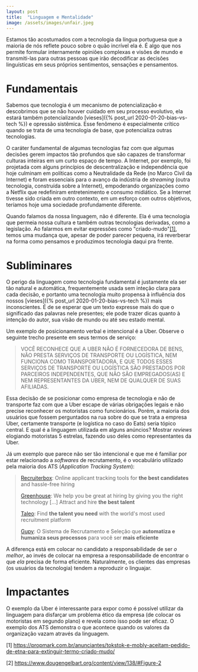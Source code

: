 ```yaml
---
layout: post
title:  "Linguagem e Mentalidade"
image: /assets/images/unfair.jpeg
---
```


Estamos tão acostumados com a tecnologia da língua portuguesa que a maioria de
nós reflete pouco sobre o quão incrível ela é. É algo que nos permite formular
internamente opiniões complexas e visões de mundo e transmiti-las para outras
pessoas que irão decodificar as decisões linguísticas em seus próprios
sentimentos, sensações e pensamentos.

<!--more-->

# Fundamentais

Sabemos que tecnologia é um mecanismo de potencialização e descobrimos que se
não houver cuidado em seu processo evolutivo, ela estará também potencializando
[vieses]({% post_url 2020-01-20-bias-vs-tech %}) e opressão sistêmica. Esse
fenômeno é especialmente crítico quando se trata de uma tecnologia de base, que
potencializa outras tecnologias.

O caráter fundamental de algumas tecnologias faz com que algumas decisões gerem
impactos tão profundos que são capazes de transformar culturas inteiras em um
curto espaço de tempo. A Internet, por exemplo, foi projetada com alguns
princípios de descentralização e independência que hoje culminam em políticas
como a Neutralidade da Rede (no Marco Civil da Internet) e foram essenciais para
o avanço da indústria de _streaming_ (outra tecnologia, construída sobre a
Internet), empoderando organizações como a Netflix que redefiniram
entretenimento e consumo midiático. Se a Internet tivesse sido criada em outro
contexto, em um esforço com outros objetivos, teríamos hoje uma sociedade
profundamente diferente.

Quando falamos da nossa linguagem, não é diferente. Ela é uma tecnologia que
permeia nossa cultura e também outras tecnologias derivadas, como a legislação.
Ao falarmos em evitar expressões como "criado-mudo"[[1]](#1), temos uma mudança
que, apesar de poder parecer pequena, irá reverberar na forma como pensamos e
produzimos tecnologia daqui pra frente.

# Subliminares

O perigo da linguagem como tecnologia fundamental é justamente ela ser tão
natural e automática, frequentemente usada sem inteção clara para cada decisão,
e portanto uma tecnologia muito propensa à influência dos nossos [vieses]({%
post_url 2020-01-20-bias-vs-tech %}) mais inconscientes. É de se esperar que um
texto expresse mais do que o significado das palavras nele presentes; ele pode
trazer dicas quanto à intenção do autor, sua visão de mundo ou até seu estado
mental.

Um exemplo de posicionamento verbal e intencional é a Uber. Observe o seguinte
trecho presente em seus termos de serviço:

> VOCÊ RECONHECE QUE A UBER NÃO É FORNECEDORA DE BENS, NÃO PRESTA SERVIÇOS DE
> TRANSPORTE OU LOGÍSTICA, NEM FUNCIONA COMO TRANSPORTADORA, E QUE TODOS ESSES
> SERVIÇOS DE TRANSPORTE OU LOGÍSTICA SÃO PRESTADOS POR PARCEIROS INDEPENDENTES,
> QUE NÃO SÃO EMPREGADOS(AS) E NEM REPRESENTANTES DA UBER, NEM DE QUALQUER DE
> SUAS AFILIADAS.

Essa decisão de se posicionar como empresa de tecnologia e não de transporte faz
com que a Uber escape de várias obrigações legais e não precise reconhecer os
motoristas como funcionários. Porém, a maioria dos usuários que fossem
perguntados na rua sobre do que se trata a empresa Uber, certamente transporte
(e logística no caso do Eats) seria tópico central. E qual é a linguagem
utilizada em alguns anúncios? Mostrar _reviews_ elogiando motoristas 5 estrelas,
fazendo uso deles como representantes da Uber.

Já um exemplo que parece não ser tão intencional e que me é familiar por estar
relacionado a _softwares_ de recrutamento, é o vocabulário utilizado pela
maioria dos ATS (_Application Tracking System_):

>[Recruiterbox](<https://web.archive.org/web/20200302150808/https://recruiterbox.com/>):
>Online applicant tracking tools for **the best candidates** and hassle-free
>hiring
>
>[Greenhouse](<https://web.archive.org/web/20200308163357/https://www.greenhouse.io/>):
>We help you be great at hiring by giving you the right technology [...] Attract
>and hire **the best talent**
>
>[Taleo](<https://web.archive.org/web/*/https://www.oracle.com/applications/taleo.html>):
>Find **the talent you need** with the world's most used recruitment platform
>
>[Gupy](<https://web.archive.org/web/20191205193201/https://www.gupy.io/>): O
>Sistema de Recrutamento e Seleção que **automatiza e humaniza seus processos**
>para você ser **mais eficiente**

A diferença está em colocar no candidato a responsabilidade de ser _o melhor_,
ao invés de colocar na empresa a responsabilidade de encontrar o que _ela_
precisa de forma eficiente. Naturalmente, os clientes das empresas (os usuários
da tecnologia) tendem a reproduzir o linguajar.

# Impactantes

O exemplo da Uber é interessante para expor como é possível utilizar da
linguagem para disfarçar um problema ético da empresa (de colocar os motoristas
em segundo plano) e revela como isso pode ser eficaz. O exemplo dos ATS
demonstra o que acontece quando os valores da organização vazam através da
linguagem.

<a id="1">[1]</a> <https://propmark.com.br/anunciantes/tokstok-e-mobly-aceitam-pedido-de-etna-para-extinguir-termo-criado-mudo/> <br>

<a id="2">[2]</a> <https://www.dougengelbart.org/content/view/138/#Figure-2> <br>
